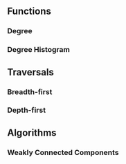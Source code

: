 ## Functions

### Degree

### Degree Histogram

## Traversals

### Breadth-first

### Depth-first

## Algorithms

### Weakly Connected Components
